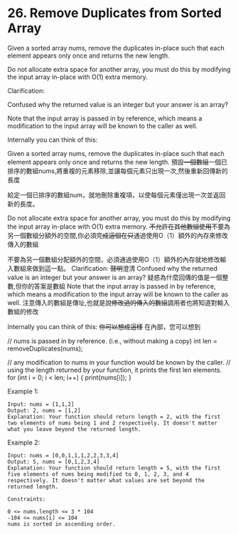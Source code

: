 # 26. Remove Duplicates from Sorted Array
Given a sorted array nums, remove the duplicates in-place such that each element appears only once and returns the new length.

Do not allocate extra space for another array, you must do this by modifying the input array in-place with O(1) extra memory.

Clarification:

Confused why the returned value is an integer but your answer is an array?

Note that the input array is passed in by reference, which means a modification to the input array will be known to the caller as well.

Internally you can think of this:

Given a sorted array nums, remove the duplicates in-place such that each element appears only once and returns the new length.
預設~~一個數組~~一個已排序的數組nums,將重複的元素移除,並讓每個元素只出現一次,然後重新回傳新的長度

給定一個已排序的數組num，就地刪除重複項，以使每個元素僅出現一次並返回新的長度。

Do not allocate extra space for another array, you must do this by modifying the input array in-place with O(1) extra memory.
~~不允許在其他數組使用~~不要為另一個數組分額外的空間,你必須~~完成這個在只~~通過使用O（1）額外的內存來修改傳入的數組

不要為另一個數組分配額外的空間，必須通過使用O（1）額外的內存就地修改輸入數組來做到這一點。
Clarification:
~~聲明~~澄清
Confused why the returned value is an integer but your answer is an array?
疑惑為什麼回傳的值是一個整數,但你的答案是數組
Note that the input array is passed in by reference, which means a modification to the input array will be known to the caller as well.
注意傳入的數組是傳址,也就是說~~修改過的傳入的數組~~調用者也將知道對輸入數組的修改

Internally you can think of this:
~~你可以想成這樣~~
在內部，您可以想到

// nums is passed in by reference. (i.e., without making a copy)
int len = removeDuplicates(nums);

// any modification to nums in your function would be known by the caller.
// using the length returned by your function, it prints the first len elements.
for (int i = 0; i < len; i++) {
    print(nums[i]);
}

Example 1:
```
Input: nums = [1,1,2]
Output: 2, nums = [1,2]
Explanation: Your function should return length = 2, with the first two elements of nums being 1 and 2 respectively. It doesn't matter what you leave beyond the returned length.
```
Example 2:
```
Input: nums = [0,0,1,1,1,2,2,3,3,4]
Output: 5, nums = [0,1,2,3,4]
Explanation: Your function should return length = 5, with the first five elements of nums being modified to 0, 1, 2, 3, and 4 respectively. It doesn't matter what values are set beyond the returned length.
```
```
Constraints:

0 <= nums.length <= 3 * 104
-104 <= nums[i] <= 104
nums is sorted in ascending order.
```
